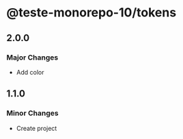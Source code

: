 # @teste-monorepo-10/tokens

## 2.0.0

### Major Changes

- Add color

## 1.1.0

### Minor Changes

- Create project

